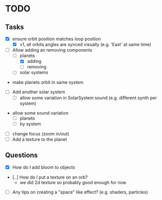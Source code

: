 # TODO

## Tasks
- [x] ensure orbit position matches loop position
  - [x] v1, all orbits angles are synced visually (e.g. 'East' at same time)
- [ ] Allow adding an removing components
  - [ ] planets
    - [x] adding
    - [ ] removing
  - [ ] solar systems
- make planets orbit in same system
- [ ] Add another solar system
  - [ ] allow some variation in SolarSystem sound (e.g. different synth per system)
- allow some sound variation
  - [ ] planets
  - [ ] by system
- [ ] change focus (zoom in/out)
- [ ] Add a texture to the planet

## Questions

- [x] How do I add bloom to objects
- [..] How do I put a texture on an orb?
  - we did 2d texture so probably good enough for now
- [ ] Any tips on creating a "space" like effect? (e.g. shaders, particles)

